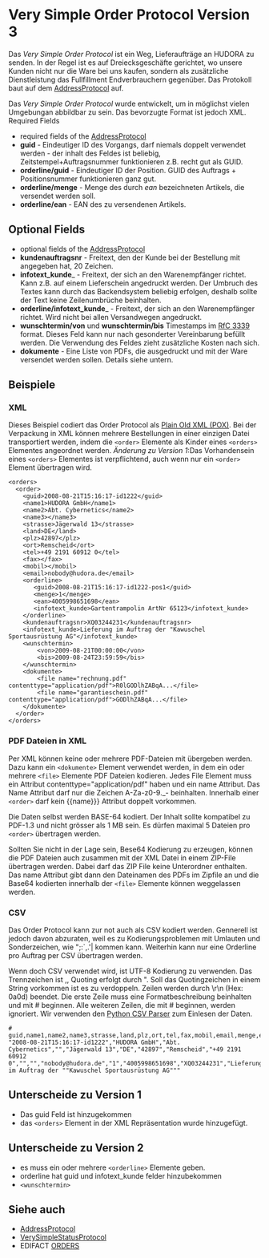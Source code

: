 # Very Simple Order Protocol Version 3

Das *Very Simple Order Protocol* ist ein Weg, Lieferaufträge an HUDORA zu senden. In der Regel ist es auf Dreiecksgeschäfte gerichtet, wo unsere Kunden nicht nur die Ware bei uns kaufen, sondern als zusätzliche Dienstleistung das Fullfillment Endverbrauchern gegenüber. Das Protokoll baut auf dem [AddressProtocol](http://github.com/hudora/huTools/blob/master/doc/standards/address_protocol.markdown) auf.

Das *Very Simple Order Protocol* wurde entwickelt, um in möglichst vielen Umgebungan abbildbar zu sein. Das bevorzugte Format ist jedoch XML.
Required Fields 

* required fields of the [AddressProtocol](http://github.com/hudora/huTools/blob/master/doc/standards/address_protocol.markdown)
* __guid__ - Eindeutiger ID des Vorgangs, darf niemals doppelt verwendet werden - der inhalt des Feldes ist beliebig, Zeitstempel+Auftragsnummer funktionieren z.B. recht gut als GUID.
* __orderline/guid__ - Eindeutiger ID der Position. GUID des Auftrags + Positionsnummer funktionieren ganz gut.
* __orderline/menge__ - Menge des durch *ean* bezeichneten Artikels, die versendet werden soll.
* __orderline/ean__ - EAN des zu versendenen Artikels. 

## Optional Fields 

* optional fields of the [AddressProtocol](http://github.com/hudora/huTools/blob/master/doc/standards/address_protocol.markdown) 
* __kundenauftragsnr__ - Freitext, den der Kunde bei der Bestellung mit angegeben hat, 20 Zeichen.
* __infotext_kunde___ - Freitext, der sich an den Warenempfänger richtet. Kann z.B. auf einem Lieferschein angedruckt werden. Der Umbruch des Textes kann durch das Backendsystem beliebig erfolgen, deshalb sollte der Text keine Zeilenumbrüche beinhalten.
* __orderline/infotext_kunde___ - Freitext, der sich an den Warenempfänger richtet. Wird nicht bei allen Versandwegen angedruckt.
* __wunschtermin/von__ und __wunschtermin/bis__ Timestamps  im [RfC 3339](http://www.ietf.org/rfc/rfc3339) format. Dieses Feld kann nur nach gesonderter Vereinbarung befüllt werden. Die Verwendung des Feldes zieht zusätzliche Kosten nach sich.
* __dokumente__ - Eine Liste von PDFs, die ausgedruckt und mit der Ware versendet werden sollen. Details siehe untern. 

## Beispiele 

### XML 

Dieses Beispiel codiert das Order Protocol als  [Plain Old XML (POX)](http://en.wikipedia.org/wiki/Plain_Old_XML). Bei der Verpackung in XML können mehrere Bestellungen in einer einzigen Datei transportiert werden, indem die `<order>` Elemente als Kinder eines `<orders>` Elementes angeordnet werden. *Änderung zu Version 1*:Das Vorhandensein eines `<orders>` Elementes ist verpflichtend, auch wenn nur ein `<order>` Element übertragen wird.

    <orders>
      <order> 
        <guid>2008-08-21T15:16:17-id1222</guid>
        <name1>HUDORA GmbH</name1>
        <name2>Abt. Cybernetics</name2>
        <name3></name3>
        <strasse>Jägerwald 13</strasse>
        <land>DE</land>
        <plz>42897</plz>
        <ort>Remscheid</ort>
        <tel>+49 2191 60912 0</tel>
        <fax></fax>
        <mobil></mobil>
        <email>nobody@hudora.de</email>
        <orderline>
           <guid>2008-08-21T15:16:17-id1222-pos1</guid>
           <menge>1</menge>
           <ean>4005998651698</ean>
           <infotext_kunde>Gartentrampolin ArtNr 65123</infotext_kunde>
        </orderline>
        <kundenauftragsnr>XQ03244231</kundenauftragsnr>
        <infotext_kunde>Lieferung im Auftrag der "Kawuschel Sportausrüstung AG"</infotext_kunde>
        <wunschtermin>
            <von>2009-08-21T00:00:00</von>
            <bis>2009-08-24T23:59:59</bis>
        </wunschtermin>
        <dokumente>
            <file name="rechnung.pdf" contenttype="application/pdf">R0lGODlhZABqA...</file>
            <file name="garantieschein.pdf" contenttype="application/pdf">GODlhZABqA...</file>
        </dokumente>
      </order>
    </orders>

### PDF Dateien in XML 

Per XML können keine oder mehrere PDF-Dateien mit übergeben werden. Dazu kann ein `<dokumente>` Element verwendet werden, in dem ein oder mehrere `<file>` Elemente PDF Dateien kodieren. Jedes File Element muss ein Attribut contenttype="application/pdf" haben und ein name Attribut. Das Name Attribut darf nur die Zeichen A-Za-z0-9._- beinhalten. Innerhalb einer `<order>` darf kein {{name}}} Attribut doppelt vorkommen.

Die Daten selbst werden BASE-64 kodiert. Der Inhalt sollte kompatibel zu PDF-1.3 und nicht grösser als 1 MB sein. Es dürfen maximal 5 Dateien pro `<order>` übertragen werden.

Sollten Sie nicht in der Lage sein, Bese64 Kodierung zu erzeugen, können die PDF Dateien auch zusammen mit der XML Datei in einem ZIP-File übertragen werden. Dabei darf das ZIP File keine Unterordner enthalten. Das name Attribut gibt dann den Dateinamen des PDFs im Zipfile an und die Base64 kodierten innerhalb der `<file>` Elemente können weggelassen werden.

### CSV 

Das Order Protocol kann zur not auch als CSV kodiert werden. Gennerell ist jedoch davon abzuraten, weil es zu Kodierungsproblemen mit Umlauten und Sonderzeichen, wie ";:`,.'| kommen kann. Weiterhin kann nur eine Orderline pro Auftrag per CSV übertragen werden.

Wenn doch CSV verwendet wird, ist UTF-8 Kodierung zu verwenden. Das Trennzeichen ist ,, Quoting erfolgt durch ". Soll das Quotingzeichen in einem String vorkommen ist es zu verdoppeln. Zeilen werden durch \r\n (Hex: 0a0d) beendet. Die erste Zeile muss eine Formatbeschreibung beinhalten und mit # beginnen. Alle weiteren Zeilen, die mit # beginnen, werden ignoriert. Wir verwenden den  [Python CSV Parser](http://docs.python.org/lib/module-csv.html) zum Einlesen der Daten.

    # guid,name1,name2,name3,strasse,land,plz,ort,tel,fax,mobil,email,menge,ean,kundenauftragsnr,infotext_kunde
    "2008-08-21T15:16:17-id1222","HUDORA GmbH","Abt. Cybernetics","","Jägerwald 13","DE","42897","Remscheid","+49 2191 60912 0","","","nobody@hudora.de","1","4005998651698","XQ03244231","Lieferung im Auftrag der ""Kawuschel Sportausrüstung AG"""

## Unterscheide zu Version 1 

* Das guid Feld ist hinzugekommen
* das `<orders>` Element in der XML Repräsentation wurde hinzugefügt. 

## Unterscheide zu Version 2 

* es muss ein oder mehrere `<orderline>` Elemente geben.
* orderline hat guid und infotext_kunde felder hinzubekommen
* `<wunschtermin>` 

## Siehe auch 

* [AddressProtocol](http://github.com/hudora/huTools/blob/master/doc/standards/address_protocol.markdown)
* [VerySimpleStatusProtocol](http://github.com/hudora/huTools/blob/master/doc/standards/verysimplestatusprotocol.markdown)
* EDIFACT  [ORDERS](http://www.edifactory.de/msginfo.php?s=D08A&m=ORDERS) 

